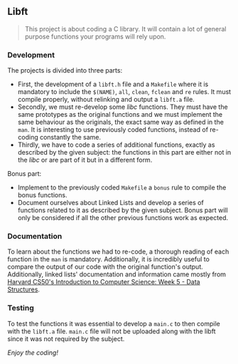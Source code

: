 ## **Libft**
> This project is about coding a C library. It will contain a lot of general purpose functions your programs will rely upon.

### **Development**
The projects is divided into three parts:
- First, the development of a ``libft.h`` file and a ``Makefile`` where it is mandatory to include the ``$(NAME)``, ``all``, ``clean``, ``fclean`` and ``re`` rules. It must compile properly, without relinking and output a ``libft.a`` file.
- Secondly, we must re-develop some *libc* functions. They must have the same prototypes as the original functions and we must implement the same behaviour as the originals, the exact same way as defined in the ``man``. It is interesting to use previously coded functions, instead of re-coding constantly the same.
- Thirdly, we have to code a series of additional functions, exactly as described by the given subject: the functions in this part are either not in the *libc* or are part of it but in a different form.

Bonus part:
- Implement to the previously coded ``Makefile`` a ``bonus`` rule to compile the bonus functions.
- Document ourselves about Linked Lists and develop a series of functions related to it as described by the given subject. Bonus part will only be considered if all the other previous functions work as expected.

### **Documentation**
To learn about the functions we had to re-code, a thorough reading of each function in the ``man`` is mandatory. Additionally, it is incredibly useful to compare the output of our code with the original function's output.
Additionally, linked lists' documentation and information came mostly from [Harvard CS50's Introduction to Computer Science: Week 5 - Data Structures](https://www.edx.org/learn/computer-science/harvard-university-cs50-s-introduction-to-computer-science).

### **Testing**
To test the functions it was essential to develop a ``main.c`` to then compile with the ``libft.a`` file. ``main.c`` file will not be uploaded along with the libft since it was not required by the subject. 

*Enjoy the coding!*

